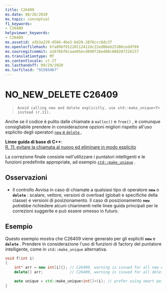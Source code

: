 ```yaml
---
title: C26409
ms.date: 08/20/2020
ms.topic: conceptual
f1_keywords:
- C26409
helpviewer_keywords:
- C26409
ms.assetid: a3b3a229-d566-4be3-bd28-2876ccc8dc37
ms.openlocfilehash: bfa89bf91228112412dc22ed0beb25386ceddf89
ms.sourcegitcommit: a1676bf6caae05ecd698f26ed80c08828722b237
ms.translationtype: MT
ms.contentlocale: it-IT
ms.lasthandoff: 09/29/2020
ms.locfileid: "91503467"
---
```

# <a name="c26409-no_new_delete"></a>NO_NEW_DELETE C26409

> `Avoid calling new and delete explicitly, use std::make_unique<T> instead (r.11).`

Anche se il codice è pulito dalle chiamate a `malloc()` e `free()` , è comunque consigliabile prendere in considerazione opzioni migliori rispetto all'uso esplicito degli operatori [ `new` e `delete` ](../cpp/new-and-delete-operators.md).

**Linee guida di base di C++**: \
[R. 11: evitare la chiamata al nuovo ed eliminare in modo esplicito](https://isocpp.github.io/CppCoreGuidelines/CppCoreGuidelines#r11-avoid-calling-new-and-delete-explicitly)

La correzione finale consiste nell'utilizzare i puntatori intelligenti e le funzioni predefinite appropriate, ad esempio [`std::make_unique`](../standard-library/memory-functions.md#make_unique) .

## <a name="remarks"></a>Osservazioni

- Il controllo Avvisa in caso di chiamate a qualsiasi tipo di operatore **`new`** o **`delete`** : scalare, vettore, versioni di overload (globali e specifiche della classe) e versioni di posizionamento. Il caso di posizionamento **`new`** potrebbe richiedere alcuni chiarimenti nelle linee guida principali per le correzioni suggerite e può essere omesso in futuro.

## <a name="example"></a>Esempio

Questo esempio mostra che C26409 viene generato per gli espliciti **`new`** e **`delete`** . Prendere in considerazione l'uso di funzioni di factory del puntatore intelligente, come in `std::make_unique` alternativa.

```cpp
void f(int i)
{
    int* arr = new int[i]{}; // C26409, warning is issued for all new calls
    delete[] arr;            // C26409, warning is issued for all delete calls

    auto unique = std::make_unique<int[]>(i); // prefer using smart pointers over new and delete
}
```
